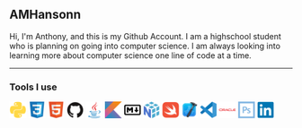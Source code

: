 ## AMHansonn

Hi, I'm Anthony, and this is my Github Account. I am a highschool student who is planning on going into computer science. I am always looking into learning more about computer science one line of code at a time. 

---

### Tools I use
<img src="python-plain.svg" width="30" height="30">
<img src="css3-original.svg" width="30" height="30">
<img src="html5-original.svg" width="30" height="30">
<img src="github-original.svg" width="30" height="30">
<img src="java-original.svg" width="30" height="30">
<img src="kotlin-original.svg" width="30" height="30">
<img src="markdown-original.svg" width="30" height="30">
<img src="numpy-original.svg" width="30" height="30">
<img src="swift-original.svg" width="30" height="30">
<img src="xcode-original.svg" width="30" height="30">
<img src="vscode-original.svg" width="30" height="30">
<img src="oracle-original.svg" width="30" height="30">
<img src="photoshop-line.svg" width="30" height="30">
<img src="linkedin-original.svg" width="30" height="30">

